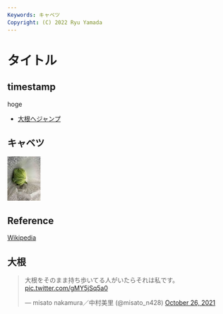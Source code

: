 ```yaml
---
Keywords: キャベツ
Copyright: (C) 2022 Ryu Yamada
---
```



# タイトル
## timestamp
hoge

* [大根へジャンプ](#daikon)


## キャベツ
![キャベツ](./green.jpg)

## Reference

[Wikipedia](https://ja.wikipedia.org/wiki/%E3%82%AD%E3%83%A3%E3%83%99%E3%83%84)


## <span id="daikon">大根</span>

<blockquote class="twitter-tweet"><p lang="ja" dir="ltr">大根をそのまま持ち歩いてる人がいたらそれは私です。 <a href="https://t.co/gMY5jSq5a0">pic.twitter.com/gMY5jSq5a0</a></p>&mdash; misato nakamura／中村美里 (@misato_n428) <a href="https://twitter.com/misato_n428/status/1452960985262657545?ref_src=twsrc%5Etfw">October 26, 2021</a></blockquote> <script async src="https://platform.twitter.com/widgets.js" charset="utf-8"></script>

